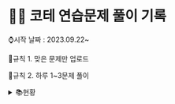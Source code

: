 # 👩‍💻 코테 연습문제 풀이 기록

⌚시작 날짜 : 2023.09.22~

📌규칙 1. 맞은 문제만 업로드

📌규칙 2. 하루 1~3문제 풀이

<details>

<summary> 📚현황</summary>

| 날짜 | 레벨 |       문제간단설명        |     | 날짜 | 레벨 | 문제간단설명         |
| :--: | :--: | :-----------------------: | --- | ---- | ---- | -------------------- |
| 0922 |  1   | 나머지가 1이 되는 수 찾기 |     | 1003 | 1    | 가운데숫자가져오기   |
| 0922 |  1   |        콜라츠 추측        |     | 1003 | 1    | k번째수              |
| 0923 |  2   |     나머지 값 구하기      |     | 1004 | 1    | 추억점수             |
| 0923 |  2   |       최솟값 만들기       |     | 1004 | 1    | 크기가작은부분문자열 |
| 0924 |  2   |        올바른 괄호        |     |      |      |                      |
| 0924 |  1   |        수박수박수?        |     |      |      |                      |
| 0924 |  1   |           예산            |     |      |      |                      |
| 0925 |  1   |        평균구하기         |     |      |      |                      |
| 0925 |  1   |     정수내림차순배치      |     |      |      |                      |
| 0925 |  1   |        음양더하기         |     |      |      |                      |
| 0926 |  1   |        김서방찾기         |     |      |      |                      |
| 0926 |  1   |      같은숫자는싫어       |     |      |      |                      |
| 0926 |  1   |          삼총사           |     |      |      |                      |
| 0927 |  1   |         과일장수          |     |      |      |                      |
| 0927 |  1   |      직사각형별찍기       |     |      |      |                      |
| 0928 |  1   |     두개뽑아서더하기      |     |      |      |                      |
| 0928 |  1   |      부족한금액계산       |     |      |      |                      |
| 0929 |  1   |      푸드파이트대회       |     |      |      |                      |
| 0929 |  1   |      두정수사이의합       |     |      |      |                      |
| 0930 |  1   |      기사단원의 무기      |     |      |      |                      |
| 0930 |  1   |   문자열내마음대로정렬    |     |      |      |                      |
| 1001 |  1   | 나누어 떨어지는 숫자 배열 |     |      |      |                      |
| 1001 |  1   |       최소직사각형        |     |      |      |                      |
| 1002 |  1   |    제일작은수제거하기     |     |      |      |                      |
| 1002 |  1   |           내적            |     |      |      |                      |

</details>
